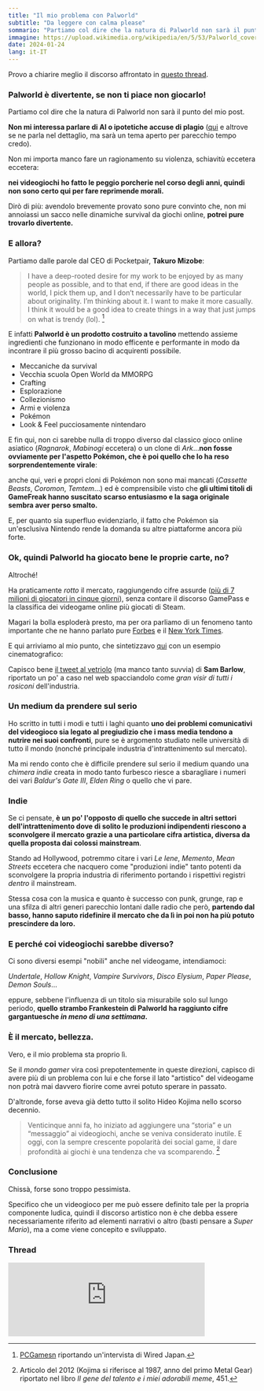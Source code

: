 ```yaml
---
title: "Il mio problema con Palworld"
subtitle: "Da leggere con calma please"
sommario: "Partiamo col dire che la natura di Palworld non sarà il punto del mio post."
immagine: https://upload.wikimedia.org/wikipedia/en/5/53/Palworld_cover_art.jpg
date: 2024-01-24
lang: it-IT
---
```


Provo a chiarire meglio il discorso affrontato in [questo thread](https://livellosegreto.it/@xabacadabra/111799486037497113).

### Palworld è divertente, se non ti piace non giocarlo!

Partiamo col dire che la natura di Palworld non sarà il punto del mio post.

**Non mi interessa parlare di AI o ipotetiche accuse di plagio** ([qui](https://dataconomy.com/2024/01/22/palworld-ai-art-controversy/) e altrove se ne parla nel dettaglio, ma sarà un tema aperto per parecchio tempo credo).

Non mi importa manco fare un ragionamento su violenza, schiavitù eccetera eccetera:

**nei videogiochi ho fatto le peggio porcherie nel corso degli anni, quindi non sono certo qui per fare reprimende morali.**

Dirò di più: avendolo brevemente provato sono pure convinto che, non mi annoiassi un sacco nelle dinamiche survival da giochi online, **potrei pure trovarlo divertente.**

### E allora?

Partiamo dalle parole dal CEO di Pocketpair, **Takuro Mizobe**:

> I have a deep-rooted desire for my work to be enjoyed by as many people as possible, and to that end, if there are good ideas in the world, I pick them up, and I don’t necessarily have to be particular about originality. I’m thinking about it. I want to make it more casually. I think it would be a good idea to create things in a way that just jumps on what is trendy (lol). [^Mizobe]

[^Mizobe]: [PCGamesn](https://www.pcgamesn.com/palworld/pocketpair-hollow-knight) riportando un'intervista di Wired Japan.

E infatti **Palworld è un prodotto costruito a tavolino** mettendo assieme ingredienti che funzionano in modo efficente e performante in modo da incontrare il più grosso bacino di acquirenti possibile.

- Meccaniche da survival
- Vecchia scuola Open World da MMORPG
- Crafting
- Esplorazione
- Collezionismo
- Armi e violenza
- Pokémon
- Look & Feel pucciosamente nintendaro

E fin qui, non ci sarebbe nulla di troppo diverso dal classico gioco online asiatico (_Ragnarok_, _Mabinogi_ eccetera) o un clone di _Ark_...**non fosse ovviamente per l'aspetto Pokémon, che è poi quello che lo ha reso sorprendentemente virale**:

anche qui, veri e propri cloni di Pokémon non sono mai mancati (_Cassette Beasts_, _Coromon_, _Temtem_...) ed è comprensibile visto che **gli ultimi titoli di GameFreak hanno suscitato scarso entusiasmo e la saga originale sembra aver perso smalto.**

E, per quanto sia superfluo evidenziarlo, il fatto che Pokémon sia un'esclusiva Nintendo rende la domanda su altre piattaforme ancora più forte.

### Ok, quindi Palworld ha giocato bene le proprie carte, no?

Altroché!

Ha praticamente _rotto_ il mercato, raggiungendo cifre assurde ([più di 7 milioni di giocatori in cinque giorni](https://www.gematsu.com/2024/01/palworld-early-access-sales-top-seven-million-in-five-days)), senza contare il discorso GamePass e la classifica dei videogame online più giocati di Steam.

Magari la bolla esploderà presto, ma per ora parliamo di un fenomeno tanto importante che ne hanno parlato pure [Forbes](https://www.forbes.com/sites/paultassi/2024/01/22/palworld-just-passed-dota-2-as-steams-third-biggest-game-everhow-why/) e il [New York Times](https://www.nytimes.com/2024/01/22/arts/palworld-pokemon-steam-release.html).

E qui arriviamo al mio punto, che sintetizzavo [qui](https://livellosegreto.it/@xabacadabra/111800393809906020) con un esempio cinematografico:

Capisco bene [il tweet al vetriolo](https://twitter.com/mrsambarlow/status/1748833427120402612) (ma manco tanto suvvia) di **Sam Barlow**, riportato un po' a caso nel web spacciandolo come _gran visir di tutti i rosiconi_ dell'industria.

### Un medium da prendere sul serio

Ho scritto in tutti i modi e tutti i laghi quanto **uno dei problemi comunicativi del videogioco sia legato al pregiudizio che i mass media tendono a nutrire nei suoi confronti**, pure se è argomento studiato nelle università di tutto il mondo (nonché principale industria d'intrattenimento sul mercato).

Ma mi rendo conto che è difficile prendere sul serio il medium quando una _chimera indie_ creata in modo tanto furbesco riesce a sbaragliare i numeri dei vari _Baldur's Gate III_, _Elden Ring_ o quello che vi pare.

### Indie

Se ci pensate, **è un po' l'opposto di quello che succede in altri settori dell'intrattenimento dove di solito le produzioni indipendenti riescono a sconvolgere il mercato grazie a una particolare cifra artistica, diversa da quella proposta dai colossi mainstream**.

Stando ad Hollywood, potremmo citare i vari _Le Iene_, _Memento_, _Mean Streets_ eccetera che nacquero come "produzioni indie" tanto potenti da sconvolgere la propria industria di riferimento portando i rispettivi registri _dentro_ il mainstream.

Stessa cosa con la musica e quanto è successo con punk, grunge, rap e una sfilza di altri generi parecchio lontani dalle radio che però, **partendo dal basso, hanno saputo ridefinire il mercato che da lì in poi non ha più potuto prescindere da loro.**

### E perché coi videogiochi sarebbe diverso?

Ci sono diversi esempi "nobili" anche nel videogame, intendiamoci: 

_Undertale_, _Hollow Knight_, _Vampire Survivors_, _Disco Elysium_, _Paper Please_, _Demon Souls_...

eppure, sebbene l'influenza di un titolo sia misurabile solo sul lungo periodo, **quello strambo Frankestein di Palworld ha raggiunto cifre gargantuesche _in meno di una settimana_.**

### È il mercato, bellezza.

Vero, e il mio problema sta proprio lì.

Se il _mondo gamer_ vira così prepotentemente in queste direzioni, capisco di avere più di un problema con lui e che forse il lato "artistico" del videogame non potrà mai davvero fiorire come avrei potuto sperare in passato.

D'altronde, forse aveva già detto tutto il solito Hideo Kojima nello scorso decennio.

> Venticinque anni fa, ho iniziato ad aggiungere una “storia” e un “messaggio” ai videogiochi, anche se veniva considerato inutile. E oggi, con la sempre crescente popolarità dei social game, il dare profondità ai giochi è una tendenza che va scomparendo. [^Kojima]

[^Kojima]: Articolo del 2012 (Kojima si riferisce al 1987, anno del primo Metal Gear) riportato nel libro _Il gene del talento e i miei adorabili meme_, 451.

### Conclusione

Chissà, forse sono troppo pessimista. 

Specifico che un videogioco per me può essere definito tale per la propria componente ludica, quindi il discorso artistico non è che debba essere necessariamente riferito ad elementi narrativi o altro (basti pensare a _Super Mario_), ma a come viene concepito e sviluppato.

### Thread

<iframe src="https://livellosegreto.it/@xabacadabra/111810542719414400/embed" class="mastodon-embed" style="max-width: 100%; border: 0" width="400" allowfullscreen="allowfullscreen"></iframe><script src="https://livellosegreto.it/embed.js" async="async"></script>

<mastodon-comments host="livellosegreto.it" user="xabacadabra" tootId="111810542719414400"></mastodon-comments>